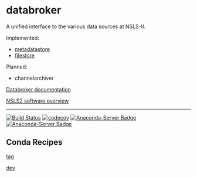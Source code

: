 # databroker


A unified interface to the various data sources at NSLS-II.

Implemented:

- [metadatastore](https://github.com/NSLS-II/metadatastore)
- [filestore](https://github.com/NSLS-II/filestore)

Planned:

- channelarchiver

[Databroker documentation](http://nsls-ii.github.io/databroker)

[NSLS2 software overview](http://nsls-ii.github.io)

---------------

[![Build Status](https://travis-ci.org/NSLS-II/databroker.svg?branch=master)](https://travis-ci.org/NSLS-II/databroker)
[![codecov](https://codecov.io/gh/NSLS-II/databroker/branch/master/graph/badge.svg)](https://codecov.io/gh/NSLS-II/databroker)
[![Anaconda-Server Badge](https://anaconda.org/lightsource2/databroker/badges/version.svg)](https://anaconda.org/lightsource2/databroker)
[![Anaconda-Server Badge](https://anaconda.org/lightsource2/databroker/badges/license.svg)](https://anaconda.org/lightsource2/databroker)

## Conda Recipes

[tag](https://github.com/NSLS-II/lightsource2-recipes/tree/master/recipes-tag/databroker)

[dev](https://github.com/NSLS-II/lightsource2-recipes/tree/master/recipes-dev/databroker)
